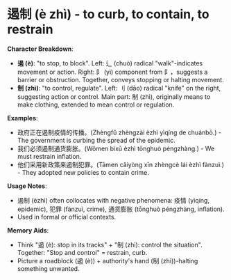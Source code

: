 # **遏制 (è zhì) - to curb, to contain, to restrain**

**Character Breakdown**:  
- **遏 (è)**: "to stop, to block". Left: 辶 (chuò) radical "walk"-indicates movement or action. Right: ⻖ (yì) component from 阝，suggests a barrier or obstruction. Together, conveys stopping or halting movement.  
- **制 (zhì)**: "to control, regulate". Left: 刂 (dāo) radical "knife" on the right, suggesting action or control. Main part: 制 (zhì), originally means to make clothing, extended to mean control or regulation.

**Examples**:  
- 政府正在遏制疫情的传播。(Zhèngfǔ zhèngzài èzhì yìqíng de chuánbō.) - The government is curbing the spread of the epidemic.  
- 我们必须遏制通货膨胀。(Wǒmen bìxū èzhì tōnghuò péngzhàng.) - We must restrain inflation.  
- 他们采用新政策来遏制犯罪。(Tāmen cǎiyòng xīn zhèngcè lái èzhì fànzuì.) - They adopted new policies to contain crime.

**Usage Notes**:  
- 遏制 (èzhì) often collocates with negative phenomena: 疫情 (yìqíng, epidemic), 犯罪 (fànzuì, crime), 通货膨胀 (tōnghuò péngzhàng, inflation).  
- Used in formal or official contexts.

**Memory Aids**:  
- Think "遏 (è): stop in its tracks" + "制 (zhì): control the situation". Together: "Stop and control" = restrain, curb.  
- Picture a roadblock (遏 (è)) + authority's hand (制 (zhì))-halting something unwanted.
